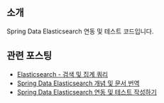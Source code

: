 ## 소개
Spring Data Elasticsearch 연동 및 테스트 코드입니다.

## 관련 포스팅
+ <a href="https://backtony.github.io/elk/2022-02-26-elk-4/" target="_blank">Elasticsearch - 검색 및 집계 쿼리</a>
+ <a href="https://backtony.github.io/spring/2022-03-01-spring-elasticsearch-1/" target="_blank">Spring Data Elasticsearch 개념 및 문서 번역</a>
+ <a href="https://backtony.github.io/spring/2022-03-02-spring-elasticsearch-2/" target="_blank">Spring Data Elasticsearch 연동 및 테스트 작성하기</a>
